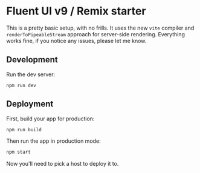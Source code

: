 # Fluent UI v9 / Remix starter

This is a pretty basic setup, with no frills. It uses the new `vite` compiler and `renderToPipeableStream` approach for server-side rendering. Everything works fine, if you notice any issues, please let me know.

## Development

Run the dev server:

```shellscript
npm run dev
```

## Deployment

First, build your app for production:

```sh
npm run build
```

Then run the app in production mode:

```sh
npm start
```

Now you'll need to pick a host to deploy it to.
